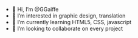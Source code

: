 - 👋 Hi, I’m @GGaiffe
- 👀 I’m interested in graphic design, translation
- 🌱 I’m currently learning HTML5, CSS, javascript
- 💞️ I’m looking to collaborate on every project 

<!---
GGaiffe/GGaiffe is a ✨ special ✨ repository because its `README.md` (this file) appears on your GitHub profile.
You can click the Preview link to take a look at your changes.
--->
